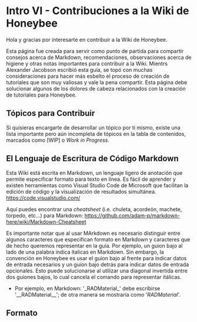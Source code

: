 Intro VI - Contribuciones a la Wiki de Honeybee
===============================================

Hola y gracias por interesarte en contribuir a la Wiki de Honeybee.

Esta página fue creada para servir como punto de partida para compartir consejos acerca de Markdown, recomendaciones, observaciones acerca de higiene y otras notas importantes para contribuir a la Wiki. Mientrs Alexander Jacobson escribió esta guía, se topó con muchas consideraciones para hacer más esbelto el proceso de creación de tutoriales que son muy valiosas y vale la pena compartir. Esta página debe solucionar algunos de los dolores de cabeza relacionados con la creación de tutoriales para Honeybee.

Tópicos para Contribuir
-----------------------

Si quisieras encargarte de desarrollar un tópico por ti mismo, existe una lista importante pero aún incompleta de tópicos en la tabla de contenidos, marcados como [WIP] o *Work in Progress*.

El Lenguaje de Escritura de Código Markdown
-------------------------------------------

Esta Wiki está escrita en Markdown, un lenguaje ligero de anotación que permite especificar formato para texto en línea. Es fácil de aprender y existen herramientas como Visual Studio Code de Microsoft que facilitan la edición de código y la visualización de resultados simultánea.
<https://code.visualstudio.com/>

Aquí puedes encontrar una *cheatsheet* (i.e. chuleta, acordeón, machete, torpedo, etc...) para Markdown: <https://github.com/adam-p/markdown-here/wiki/Markdown-Cheatsheet>

Es importante notar que al usar MArkdown es necesario distinguir entre algunos caracteres que especifican formato en Markdown y caracteres que de hecho queremos representar en la guía. Por ejemplo, un guion bajo al lado de una palabra indica ítalicas en Markdown. Sin embargo, la convención en Honeybee es usar el guion bajo al frente para indicar datos de entrada necesarios y un guion bajo detrás para indicar datos de entrada opcionales. Esto puede solucionarse al utilizar una diagonal invertida entre dos guiones bajos, lo cual cancela el comando para representar itálicas.

+ Por ejemplo, en Markdown: '\_RADMaterial\_' debe escribirse '\_\_RADMaterial\_\_'; de otra manera se mostraría como '_RADMaterial_'.

Formato
-------
